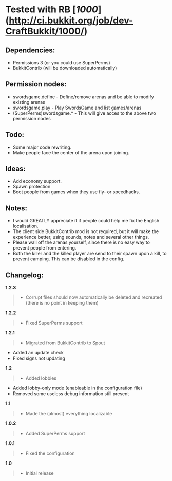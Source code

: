 # Tested with RB [_1000_] (http://ci.bukkit.org/job/dev-CraftBukkit/1000/)
## Dependencies:
-   Permissions 3 (or you could use SuperPerms)
-   BukkitContrib (will be downloaded automatically)

## Permission nodes:
-   swordsgame.define - Define/remove arenas and be able to modify existing arenas
-   swordsgame.play - Play SwordsGame and list games/arenas
-   (SuperPerms)swordsgame.* - This will give acces to the above two permission nodes

## Todo:
-   Some major code rewriting.
-   Make people face the center of the arena upon joining.
	
## Ideas:
-   Add economy support.
-   Spawn protection
-   Boot people from games when they use fly- or speedhacks.

## Notes:
-   I would GREATLY appreciate it if people could help me fix the English localisation.
-   The client side BukkitContrib mod is not required, but it will make the experience better, using sounds, notes and several other things.
-   Please wall off the arenas yourself, since there is no easy way to prevent people from entering.
-   Both the killer and the killed player are send to their spawn upon a kill, to prevent camping. This can be disabled in the config.

## Changelog:

__1.2.3__

> -   Corrupt files should now automatically be deleted and recreated (there is no point in keeping them)

__1.2.2__

> -   Fixed SuperPerms support

__1.2.1__

> -   Migrated from BukkitContrib to Spout
-   Added an update check
-   Fixed signs not updating

__1.2__

> -   Added lobbies
-   Added lobby-only mode (enableable in the configuration file)
-   Removed some useless debug information still present

__1.1__

> -   Made the (almost) everything localizable

__1.0.2__

> -   Added SuperPerms support

__1.0.1__

> -   Fixed the configuration

__1.0__

> -   Initial release